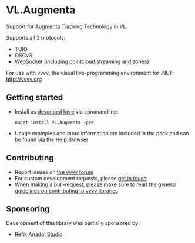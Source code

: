 # VL.Augmenta
Support for [Augmenta](https://augmenta.tech/) Tracking Technology in VL.

Supports all 3 protocols:
- TUIO
- OSCv3
- WebSocket (including pointcloud streaming and zones)
  
For use with vvvv, the visual live-programming environment for .NET: http://vvvv.org

## Getting started
- Install as [described here](https://thegraybook.vvvv.org/reference/hde/managing-nugets.html) via commandline:

    `nuget install VL.Augmenta -pre`

- Usage examples and more information are included in the pack and can be found via the [Help Browser](https://thegraybook.vvvv.org/reference/hde/findinghelp.html)

## Contributing
- Report issues on [the vvvv forum](https://discourse.vvvv.org/c/vvvv-gamma/28)
- For custom development requests, please [get in touch](mailto:devvvvs@vvvv.org)
- When making a pull-request, please make sure to read the general [guidelines on contributing to vvvv libraries](https://thegraybook.vvvv.org/reference/extending/contributing.html)

## Sponsoring
Development of this library was partially sponsored by:  
* [Refik Anadol Studio](https://refikanadolstudio.com)
